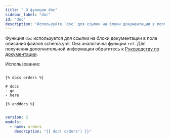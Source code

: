 ```yaml
---
title: " О функции doc"
sidebar_label: "doc"
id: "doc"
description: "Используйте `doc` для ссылки на блоки документации в полях описания."
---
```


Функция `doc` используется для ссылки на блоки документации в поле описания файлов schema.yml. Она аналогична функции `ref`. Для получения дополнительной информации обратитесь к [Руководству по документации](/docs/collaborate/build-and-view-your-docs).

Использование:

<File name='orders.md'>

```jinja2

{% docs orders %}

# docs
- go
- here
 
{% enddocs %}
```

</File>



<File name='schema.yml'>

```yaml

version: 2
models:
  - name: orders
    description: "{{ doc('orders') }}"
```

</File>